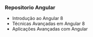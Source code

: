 ### Repositorio Angular


* Introdução ao Angular 8
* Técnicas Avançadas em Angular 8
* Aplicações Avançadas com Angular

